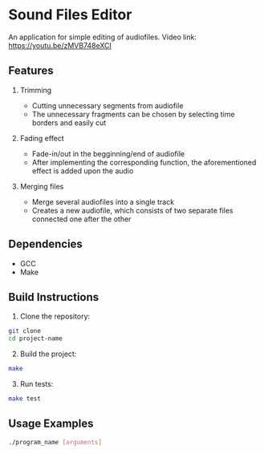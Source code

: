 # Sound Files Editor

An application for simple editing of audiofiles. Video link: https://youtu.be/zMVB748eXCI

## Features

1. Trimming
   - Cutting unnecessary segments from audiofile
   - The unnecessary fragments can be chosen by selecting time borders and easily cut

2. Fading effect
   - Fade-in/out in the begginning/end of audiofile
   - After implementing the corresponding function, the aforementioned effect is added upon the audio

3. Merging files
   - Merge several audiofiles into a single track
   - Creates a new audiofile, which consists of two separate files connected one after the other

## Dependencies

- GCC
- Make

## Build Instructions

1. Clone the repository:
```bash
git clone 
cd project-name
```

2. Build the project:
```bash
make
```

3. Run tests:
```bash
make test
```

## Usage Examples

```bash
./program_name [arguments]
```
